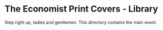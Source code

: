 # The Economist Print Covers - Library

Step right up, ladies and gentlemen.  This directory contains the main event.

